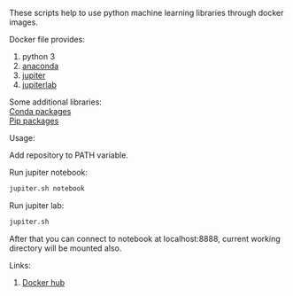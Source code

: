 These scripts help to use python machine learning libraries through docker images.

Docker file provides:

1. python 3
2. [anaconda](https://anaconda.org/anaconda/python)
3. [jupiter](http://jupyter.org/)
4. [jupiterlab](https://jupyterlab.readthedocs.io/en/stable/)

Some additional libraries:  
[Conda packages](https://github.com/yantonov/ml-docker/blob/master/docker/files/conda_requirements.txt)  
[Pip packages](https://github.com/yantonov/ml-docker/blob/master/docker/files/requirements.txt)  

Usage:  

Add  repository to PATH variable.

Run jupiter notebook:
```bash
jupiter.sh notebook
```

Run jupiter lab:
```bash
jupiter.sh
```

After that you can connect to notebook at localhost:8888, current working directory will be mounted also.

Links:
1. [Docker hub](https://hub.docker.com/r/yantonov/ml/)
